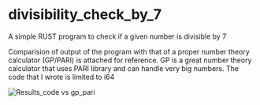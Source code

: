 # divisibility_check_by_7

A simple RUST program to check if a given number is divisible by 7




Comparision of output of the program with that of a proper number theory calculator (GP/PARI) is attached for reference. GP is a great number theory calculator that uses PARI library and can handle very big numbers. The code that I wrote is limited to i64

![Results_code vs gp_pari](https://user-images.githubusercontent.com/82666308/194709519-f8fcac05-ef9d-408e-92a2-ea49bdd1275e.JPG)
